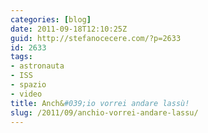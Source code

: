 ```yaml
---
categories: [blog]
date: 2011-09-18T12:10:25Z
guid: http://stefanocecere.com/?p=2633
id: 2633
tags:
- astronauta
- ISS
- spazio
- video
title: Anch&#039;io vorrei andare lassù!
slug: /2011/09/anchio-vorrei-andare-lassu/
---
```


